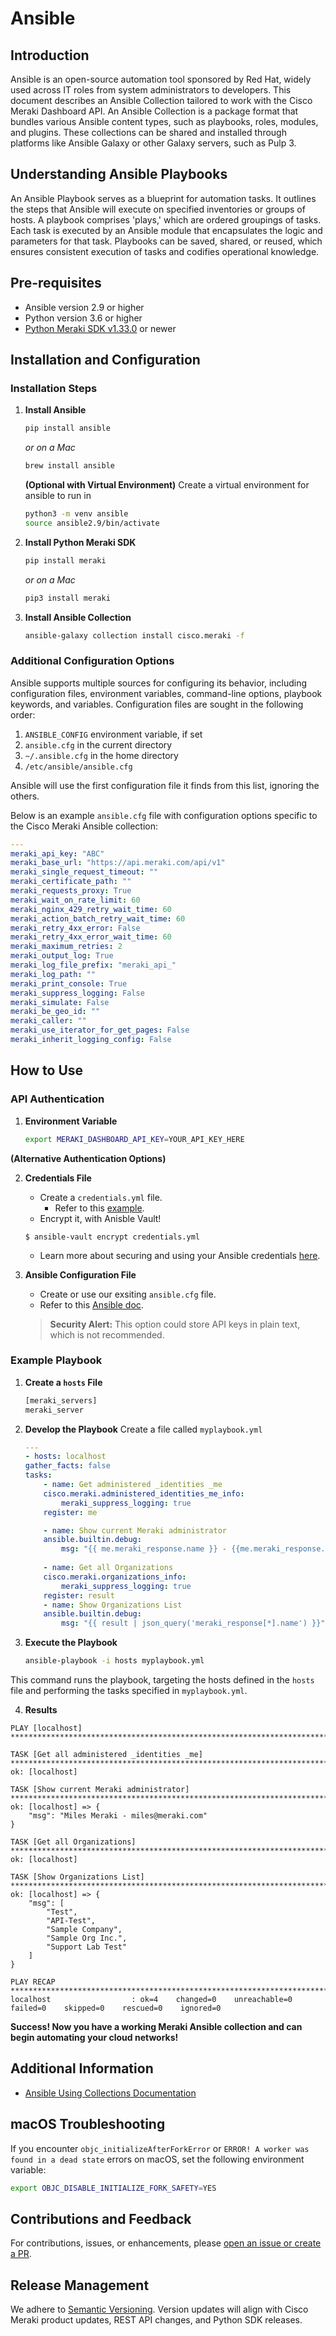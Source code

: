 
# Ansible

## Introduction

Ansible is an open-source automation tool sponsored by Red Hat, widely used across IT roles from system administrators to developers. This document describes an Ansible Collection tailored to work with the Cisco Meraki Dashboard API. An Ansible Collection is a package format that bundles various Ansible content types, such as playbooks, roles, modules, and plugins. These collections can be shared and installed through platforms like Ansible Galaxy or other Galaxy servers, such as Pulp 3.

## Understanding Ansible Playbooks

An Ansible Playbook serves as a blueprint for automation tasks. It outlines the steps that Ansible will execute on specified inventories or groups of hosts. A playbook comprises 'plays,' which are ordered groupings of tasks. Each task is executed by an Ansible module that encapsulates the logic and parameters for that task. Playbooks can be saved, shared, or reused, which ensures consistent execution of tasks and codifies operational knowledge.

## Pre-requisites

- Ansible version 2.9 or higher
- Python version 3.6 or higher
- [Python Meraki SDK v1.33.0](https://github.com/meraki/dashboard-api-python) or newer

## Installation and Configuration

### Installation Steps

1. **Install Ansible**

    ```bash
    pip install ansible
    ```
    *or on a Mac*
    ```bash
    brew install ansible
    ```

    **(Optional with Virtual Environment)**
        Create a virtual environment for ansible to run in

    ```bash
    python3 -m venv ansible
    source ansible2.9/bin/activate
    ```

2. **Install Python Meraki SDK**

    ```bash
    pip install meraki
    ```
    *or on a Mac*
    ```bash
    pip3 install meraki
    ```

3. **Install Ansible Collection**

    ```bash
    ansible-galaxy collection install cisco.meraki -f
    ```

### Additional Configuration Options

Ansible supports multiple sources for configuring its behavior, including configuration files, environment variables, command-line options, playbook keywords, and variables. Configuration files are sought in the following order:

1. `ANSIBLE_CONFIG` environment variable, if set
2. `ansible.cfg` in the current directory
3. `~/.ansible.cfg` in the home directory
4. `/etc/ansible/ansible.cfg`

Ansible will use the first configuration file it finds from this list, ignoring the others.

Below is an example `ansible.cfg` file with configuration options specific to the Cisco Meraki Ansible collection:

```yaml
---
meraki_api_key: "ABC"
meraki_base_url: "https://api.meraki.com/api/v1"
meraki_single_request_timeout: ""
meraki_certificate_path: ""
meraki_requests_proxy: True
meraki_wait_on_rate_limit: 60
meraki_nginx_429_retry_wait_time: 60
meraki_action_batch_retry_wait_time: 60
meraki_retry_4xx_error: False
meraki_retry_4xx_error_wait_time: 60
meraki_maximum_retries: 2
meraki_output_log: True
meraki_log_file_prefix: "meraki_api_"
meraki_log_path: ""
meraki_print_console: True
meraki_suppress_logging: False
meraki_simulate: False
meraki_be_geo_id: ""
meraki_caller: ""
meraki_use_iterator_for_get_pages: False
meraki_inherit_logging_config: False
```

## How to Use

### API Authentication

1. **Environment Variable**

    ```bash
    export MERAKI_DASHBOARD_API_KEY=YOUR_API_KEY_HERE
    ```

**(Alternative Authentication Options)**

2. **Credentials File**
    - Create a `credentials.yml` file.
        - Refer to this [example](https://github.com/meraki/dashboard-api-ansible/blob/main/playbooks/credentials.yml).
    - Encrypt it, with Anisble Vault! 
    ```
    $ ansible-vault encrypt credentials.yml
    ```
    - Learn more about securing and using your Ansible credentials [here](https://docs.ansible.com/ansible/latest/vault_guide/index.html).



3. **Ansible Configuration File**
    - Create or use our exsiting `ansible.cfg` file.
    - Refer to this [Ansible doc](https://docs.ansible.com/ansible/latest/reference_appendices/config.html).

    > **Security Alert:** This option could store API keys in plain text, which is not recommended.


### Example Playbook

1. **Create a `hosts` File**

    ```bash
    [meraki_servers]
    meraki_server
    ```

2. **Develop the Playbook**
Create a file called `myplaybook.yml`

    ```yml
    ---
    - hosts: localhost
    gather_facts: false
    tasks:
        - name: Get administered _identities _me
        cisco.meraki.administered_identities_me_info:
            meraki_suppress_logging: true
        register: me

        - name: Show current Meraki administrator
        ansible.builtin.debug:
            msg: "{{ me.meraki_response.name }} - {{me.meraki_response.email}}"
        
        - name: Get all Organizations
        cisco.meraki.organizations_info:
            meraki_suppress_logging: true
        register: result
        - name: Show Organizations List
        ansible.builtin.debug:
            msg: "{{ result | json_query('meraki_response[*].name') }}"
    ```

3. **Execute the Playbook**

    ```bash
    ansible-playbook -i hosts myplaybook.yml
    ```

This command runs the playbook, targeting the hosts defined in the `hosts` file and performing the tasks specified in `myplaybook.yml`.

4. **Results**

```
PLAY [localhost] ******************************************************************************************************************

TASK [Get all administered _identities _me] ******************************************************************************************************************
ok: [localhost]

TASK [Show current Meraki administrator] ******************************************************************************************************************
ok: [localhost] => {
    "msg": "Miles Meraki - miles@meraki.com"
}

TASK [Get all Organizations] ******************************************************************************************************************
ok: [localhost]

TASK [Show Organizations List] ******************************************************************************************************************
ok: [localhost] => {
    "msg": [
        "Test",
        "API-Test",
        "Sample Company",
        "Sample Org Inc.",
        "Support Lab Test"
    ]
}

PLAY RECAP *******************************************************************************************************************************************************************************************************
localhost                  : ok=4    changed=0    unreachable=0    failed=0    skipped=0    rescued=0    ignored=0     

```

**Success! Now you have a working Meraki Ansible collection and can begin automating your cloud networks!** 

## Additional Information

- [Ansible Using Collections Documentation](https://docs.ansible.com/ansible/latest/user_guide/collections_using.html)

## macOS Troubleshooting

If you encounter `objc_initializeAfterForkError` or `ERROR! A worker was found in a dead state` errors on macOS, set the following environment variable:

```bash
export OBJC_DISABLE_INITIALIZE_FORK_SAFETY=YES
```

## Contributions and Feedback

For contributions, issues, or enhancements, please [open an issue or create a PR](https://github.com/meraki/dashboard-api-ansible/issues).

## Release Management

We adhere to [Semantic Versioning](https://semver.org/). Version updates will align with Cisco Meraki product updates, REST API changes, and Python SDK releases.

